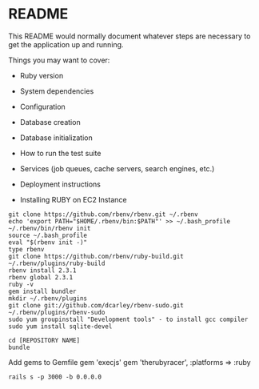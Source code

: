 # README

This README would normally document whatever steps are necessary to get the
application up and running.

Things you may want to cover:

* Ruby version

* System dependencies

* Configuration

* Database creation

* Database initialization

* How to run the test suite

* Services (job queues, cache servers, search engines, etc.)

* Deployment instructions

* Installing RUBY on EC2 Instance
```sudo yum install -y git gcc openssl-devel readline-devel zlib-devel
git clone https://github.com/rbenv/rbenv.git ~/.rbenv
echo 'export PATH="$HOME/.rbenv/bin:$PATH"' >> ~/.bash_profile
~/.rbenv/bin/rbenv init
source ~/.bash_profile
eval "$(rbenv init -)"
type rbenv
git clone https://github.com/rbenv/ruby-build.git ~/.rbenv/plugins/ruby-build
rbenv install 2.3.1
rbenv global 2.3.1
ruby -v
gem install bundler
mkdir ~/.rbenv/plugins
git clone git://github.com/dcarley/rbenv-sudo.git ~/.rbenv/plugins/rbenv-sudo
sudo yum groupinstall "Development tools" - to install gcc compiler
sudo yum install sqlite-devel
```

```git clone [REPOSITORY NAME]
cd [REPOSITORY NAME]
bundle
```

Add gems to Gemfile
gem  'execjs'
gem 'therubyracer', :platforms => :ruby

```bundle 
rails s -p 3000 -b 0.0.0.0
```
